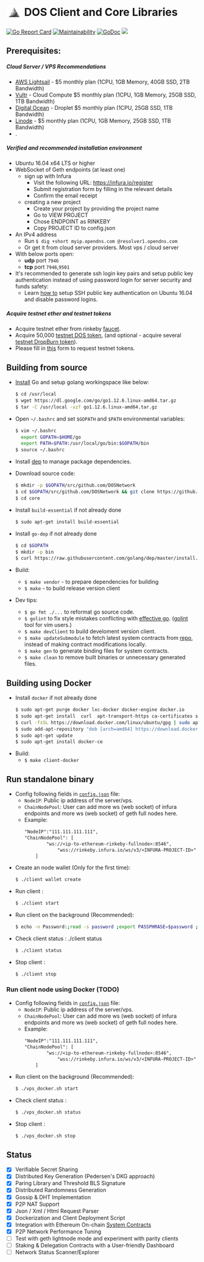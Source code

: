# <img align="center" width=40 src="media/logo-white.jpg"> DOS Client and Core Libraries
[![Go Report Card](https://goreportcard.com/badge/github.com/DOSNetwork/core)](https://goreportcard.com/report/github.com/DOSNetwork/core)
[![Maintainability](https://api.codeclimate.com/v1/badges/a2eb5767f8984835fb3b/maintainability)](https://codeclimate.com/github/DOSNetwork/core/maintainability)
[![GoDoc](https://godoc.org/github.com/DOSNetwork/core?status.svg)](https://godoc.org/github.com/DOSNetwork/core)
[![](https://img.shields.io/static/v1.svg?label=chat&message=Telegram&color=brightgreen)](https://t.me/joinchat/KhcP5BQXgWLyojui9BCGfQ)


## Prerequisites:
##### Cloud Server / VPS Recommendations
- [AWS Lightsail](https://aws.amazon.com/lightsail/pricing/?opdp1=pricing) - $5 monthly plan (1CPU, 1GB Memory, 40GB SSD, 2TB Bandwidth)
- [Vultr](https://www.vultr.com/?ref=7806004-4F) - Cloud Compute $5 monthly plan (1CPU, 1GB Memory, 25GB SSD, 1TB Bandwidth)
- [Digital Ocean](https://m.do.co/c/a912bdc08b78) - Droplet $5 monthly plan (1CPU, 25GB SSD, 1TB Bandwidth)
- [Linode](https://www.linode.com/?r=35c0c22d412b3fc8bd98b4c7c6f5ac42ae3bc2e2) - $5 monthly plan (1CPU, 1GB Memory, 25GB SSD, 1TB Bandwidth)
- .

##### Verified and recommended installation environment
- Ubuntu 16.04 x64 LTS or higher 
- WebSocket of Geth endpoints (at least one)
  - sign up with Infura
    - Visit the following URL: https://infura.io/register
    - Submit registration form by filling in the relevant details
    - Confirm the email receipt
  - creating a new project
    - Create your project by providing the project name 
    - Go to VIEW PROJECT
    - Chose ENDPOINT as RINKEBY
    - Copy PROJECT ID to config.json
- An IPv4 address
  - Run `$ dig +short myip.opendns.com @resolver1.opendns.com`
  - Or get it from cloud server providers. Most vps / cloud server 
- With below ports open:
  - **udp** port `7946`
  - **tcp** port `7946`,`9501`
- It's recommended to generate ssh login key pairs and setup public key authentication instead of using password login for server security and funds safety:
  - Learn [how to](https://www.digitalocean.com/community/tutorials/how-to-set-up-ssh-keys-on-ubuntu-1604) setup SSH public key authentication on Ubuntu 16.04 and disable password logins.


##### Acquire testnet ether and testnet tokens
- Acquire testnet ether from rinkeby [faucet](https://faucet.rinkeby.io/).
- Acquire 50,000 [testnet DOS token](https://rinkeby.etherscan.io/address/0x214e79c85744cd2ebbc64ddc0047131496871bee), (and optional - acquire several [testnet DropBurn token](https://rinkeby.etherscan.io/address/0x9bfe8f5749d90eb4049ad94cc4de9b6c4c31f822)).
- Please fill in [this](https://docs.google.com/forms/d/e/1FAIpQLSdiWuVdyxpVozEC0uWZIj9HCBX9COBYFj8Dxp2C2qX4Qv5U9g/viewform) form to request testnet tokens.

## Building from source
- [Install](https://golang.org/doc/install) Go and setup golang workingspace like below:
    ```sh
    $ cd /usr/local
    $ wget https://dl.google.com/go/go1.12.6.linux-amd64.tar.gz
    $ tar -C /usr/local -xzf go1.12.6.linux-amd64.tar.gz
    ```
    
- Open `~/.bashrc` and set `$GOPATH` and `$PATH` environmental variables:
    ```sh
    $ vim ~/.bashrc
      export GOPATH=$HOME/go
      export PATH=$PATH:/usr/local/go/bin:$GOPATH/bin
    $ source ~/.bashrc
    ```
- Install [dep](https://golang.github.io/dep/docs/installation.html#binary-installation) to manage package dependencies.

- Download source code:
    ```sh
    $ mkdir -p $GOPATH/src/github.com/DOSNetwork
    $ cd $GOPATH/src/github.com/DOSNetwork && git clone https://github.com/DOSNetwork/core.git
    $ cd core
    ```

- Install `build-essential` if not already done
    ```sh
    $ sudo apt-get install build-essential
    ```
- Install `go-dep` if not already done
    ```sh
    $ cd $GOPATH
    $ mkdir -p bin
    $ curl https://raw.githubusercontent.com/golang/dep/master/install.sh | sh
    ```    
- Build:
  - `$ make vendor` - to prepare dependencies for building 
  - `$ make` - to build release version client

- Dev tips:
  - `$ go fmt ./...` to reformat go source code.
  - `$ golint` to fix style mistakes conflicting with [effective go](https://golang.org/doc/effective_go.html). ([golint](https://github.com/golang/lint) tool for vim users.)
  - `$ make devClient` to build develoment version client.
  - `$ make updateSubmodule` to fetch latest system contracts from [repo](https://github.com/DOSNetwork/eth-contracts), instead of making contract modifications locally.
  - `$ make gen` to generate binding files for system contracts.
  - `$ make clean` to remove built binaries or unnecessary generated files.

## Building using Docker
- Install `docker` if not already done
    ```sh
    $ sudo apt-get purge docker lxc-docker docker-engine docker.io
    $ sudo apt-get install  curl  apt-transport-https ca-certificates software-properties-common
    $ curl -fsSL https://download.docker.com/linux/ubuntu/gpg | sudo apt-key add 
    $ sudo add-apt-repository "deb [arch=amd64] https://download.docker.com/linux/ubuntu $(lsb_release -cs) stable"
    $ sudo apt-get update
    $ sudo apt-get install docker-ce
    ```
- Build:
  - `$ make client-docker`

## Run standalone binary
- Config following fields in [`config.json`](https://github.com/DOSNetwork/core/blob/master/config.json) file:
  - `NodeIP`: Public ip address of the server/vps. 
  - `ChainNodePool`: User can add more ws (web socket) of infura endpoints and more ws (web socket) of geth full nodes here.
  - Example:
	```
	"NodeIP":"111.111.111.111",
	"ChainNodePool": [
	        "ws://<ip-to-ethereum-rinkeby-fullnode>:8546",
                "wss://rinkeby.infura.io/ws/v3/<INFURA-PROJECT-ID>"
        ]
	```
- Create an node wallet (Only for the first time):
    ```sh
    $ ./client wallet create
    ```	
- Run client :
    ```sh
    $ ./client start
    ```
- Run client on the background (Recommended):
    ```sh
    $ echo -n Password:;read -s password ;export PASSPHRASE=$password ;nohup ./client start &
    ```
- Check client status :
	./client status
    ```sh
    $ ./client status
    ```
- Stop client :
    ```sh
    $ ./client stop
    ```

### Run client node using Docker (TODO)
- Config following fields in [`config.json`](https://github.com/DOSNetwork/core/blob/master/config.json) file:
  - `NodeIP`: Public ip address of the server/vps. 
  - `ChainNodePool`: User can add more ws (web socket) of infura endpoints and more ws (web socket) of geth full nodes here.
  - Example:
	```
	"NodeIP":"111.111.111.111",
	"ChainNodePool": [
	        "ws://<ip-to-ethereum-rinkeby-fullnode>:8546",
                "wss://rinkeby.infura.io/ws/v3/<INFURA-PROJECT-ID>"
        ]
	```
- Run client on the background (Recommended):
    ```sh
    $ ./vps_docker.sh start
    ```
- Check client status :
    ```sh
    $ ./vps_docker.sh status
    ```
- Stop client :
    ```sh
    $ ./vps_docker.sh stop
    ```


## Status
- [x] Verifiable Secret Sharing
- [x] Distributed Key Generation (Pedersen's DKG approach)
- [x] Paring Library and Threshold BLS Signature
- [x] Distributed Randomness Generation
- [x] Gossip & DHT Implementation
- [x] P2P NAT Support
- [x] Json / Xml / Html Request Parser
- [x] Dockerization and Client Deployment Script
- [x] Integration with Ethereum On-chain [System Contracts](https://github.com/DOSNetwork/eth-contracts)
- [x] P2P Network Performance Tuning
- [ ] Test with geth lightnode mode and experiment with parity clients
- [ ] Staking & Delegation Contracts with a User-friendly Dashboard
- [ ] Network Status Scanner/Explorer
